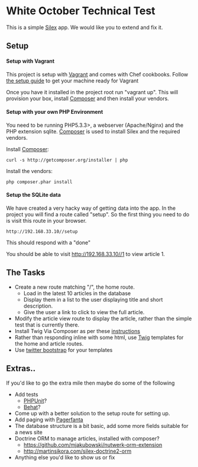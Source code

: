 White October Technical Test
===============================

This is a simple [Silex](http://silex.sensiolabs.org/) app. We would like you to extend and fix it.
## Setup
#### Setup with Vagrant

This project is setup with [Vagrant](http://vagrantup.com) and comes with Chef cookbooks. Follow [the setup guide](http://vagrantup.com/v1/docs/getting-started/index.html) to get your machine ready for Vagrant 

Once you have it installed in the project root run "vagrant up". This will provision your box, install [Composer](http://getcomposer.org) and then install your vendors.

#### Setup with your own PHP Environment 

You need to be running PHP5.3.3>, a webserver (Apache/Nginx) and the PHP extension sqlite. [Composer](http://getcomposer.org) is used to install Silex and the required vendors.

Install [Composer](http://getcomposer.org):

	curl -s http://getcomposer.org/installer | php
	
Install the vendors:

	php composer.phar install
	
#### Setup the SQLite data

We have created a very hacky way of getting data into the app. In the project you will find a route called "setup". So the first thing you need to do is visit this route in your browser.

	http://192.168.33.10//setup

This should respond with a "done"

You should be able to visit http://192.168.33.10//1 to view article 1.

The Tasks
------
* Create a new route matching "/", the home route. 
	* Load in the latest 10 articles in the database
	* Display them in a list to the user displaying title and short description. 
	* Give the user a link to click to view the full article.
* Modify the article view route to display the article, rather than the simple test that is currently there.
* Install Twig Via Composer as per these [instructions](http://silex.sensiolabs.org/doc/providers/twig.html)
* Rather than responding inline with some html, use [Twig](http://twig.sensiolabs.org/) templates for the home and article routes.  
* Use [twitter bootstrap](http://twitter.github.com/bootstrap/) for your templates 

Extras..
------
If you'd like to go the extra mile then maybe do some of the following

* Add tests
	* [PHPUnit](http://www.phpunit.de/manual/current/en/index.html)?
	* [Behat](http://behat.org/)?
* Come up with a better solution to the setup route for setting up.
* Add paging with [Pagerfanta](https://github.com/whiteoctober/Pagerfanta)
* The database structure is a bit basic, add some more fields suitable for a news site
* Doctrine ORM to manage articles, installed with composer? 
	* https://github.com/mjakubowski/nutwerk-orm-extension 
	* http://martinsikora.com/silex-doctrine2-orm
* Anything else you'd like to show us or fix
